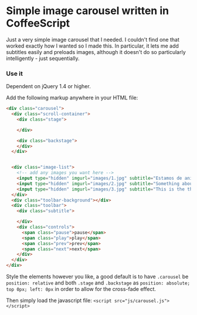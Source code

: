 # Simple image carousel written in CoffeeScript
Just a very simple image carousel that I needed. I couldn't find one
that worked exactly how I wanted so I made this. In particular, it lets
me add subtitles easily and preloads images, although it doesn't do so
particularly intelligently - just sequentially.

### Use it
Dependent on jQuery 1.4 or higher.

Add the following markup anywhere in your HTML file:

````html
<div class="carousel">
  <div class="scroll-container">
    <div class="stage">

    </div>

    <div class="backstage">
    </div>
  </div>


  <div class="image-list">
    <!-- add any images you want here -->
    <input type="hidden" imgurl="images/1.jpg" subtitle="Estamos de aniversario">
    <input type="hidden" imgurl="images/2.jpg" subtitle="Something about airborne">
    <input type="hidden" imgurl="images/3.jpg" subtitle="This is the third subtitle">
  </div>
  <div class="toolbar-background"></div>
  <div class="toolbar">
    <div class="subtitle">

    </div>
    <div class="controls">
      <span class="pause">pause</span>
      <span class="play">play</span>
      <span class="prev">prev</span>
      <span class="next">next</span>
    </div>
  </div>
</div>
````

Style the elements however you like, a good default is to have `.carousel`
be `position: relative` and both `.stage` and `.backstage` as
`position: absolute; top 0px; left: 0px` in order to allow for the
cross-fade effect.

Then simply load the javascript file:
`<script src="js/carousel.js"></script>`
